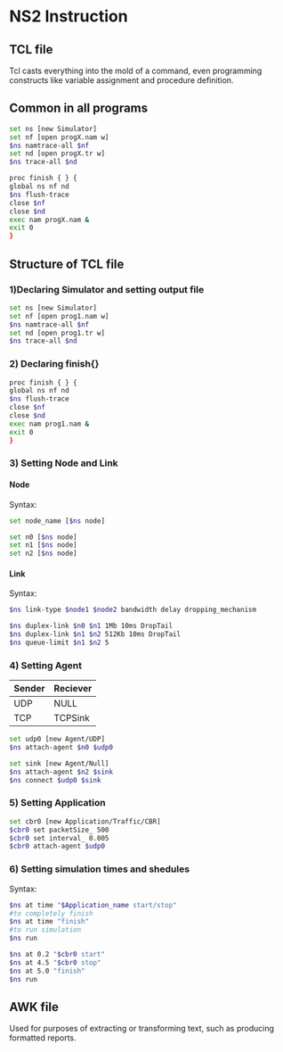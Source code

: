# NS2 Instruction

## TCL file

Tcl casts everything into the mold of a command, even programming constructs like variable assignment and procedure definition.

## Common in all programs
```bash
set ns [new Simulator]
set nf [open progX.nam w]
$ns namtrace-all $nf
set nd [open progX.tr w]
$ns trace-all $nd

proc finish { } {
global ns nf nd
$ns flush-trace
close $nf
close $nd
exec nam progX.nam &
exit 0
}

```


## Structure of TCL file

### 1)Declaring Simulator and setting output file
```bash
set ns [new Simulator]
set nf [open prog1.nam w]
$ns namtrace-all $nf
set nd [open prog1.tr w]
$ns trace-all $nd
```
### 2) Declaring finish{}
```bash
proc finish { } {
global ns nf nd
$ns flush-trace
close $nf
close $nd
exec nam prog1.nam &
exit 0
}
```

### 3) Setting Node and Link
#### Node
Syntax:
```bash
set node_name [$ns node]
```

```bash
set n0 [$ns node]
set n1 [$ns node]
set n2 [$ns node]
```
#### Link
Syntax:
```bash
$ns link-type $node1 $node2 bandwidth delay dropping_mechanism
```

```bash
$ns duplex-link $n0 $n1 1Mb 10ms DropTail
$ns duplex-link $n1 $n2 512Kb 10ms DropTail
$ns queue-limit $n1 $n2 5
```
### 4) Setting Agent

|Sender|Reciever|
|---|---|
|UDP|NULL|
|TCP|TCPSink|
```bash
set udp0 [new Agent/UDP]
$ns attach-agent $n0 $udp0
```
```bash
set sink [new Agent/Null]
$ns attach-agent $n2 $sink
$ns connect $udp0 $sink
```

### 5) Setting Application
```bash
set cbr0 [new Application/Traffic/CBR]
$cbr0 set packetSize_ 500
$cbr0 set interval_ 0.005
$cbr0 attach-agent $udp0
```

### 6) Setting simulation times and shedules
Syntax:
```bash
$ns at time "$Application_name start/stop"
#to completely finish
$ns at time "finish"
#to run simulation
$ns run
```
```bash
$ns at 0.2 "$cbr0 start"
$ns at 4.5 "$cbr0 stop"
$ns at 5.0 "finish"
$ns run
```


## AWK file

Used for purposes of extracting or transforming text, such as producing formatted reports.
